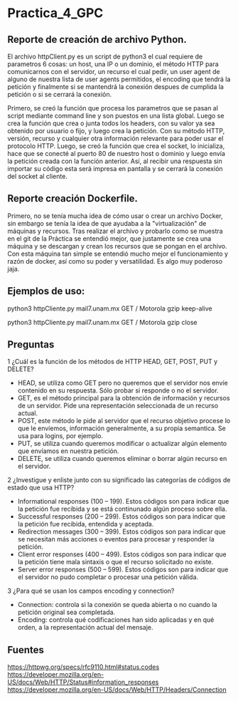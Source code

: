 # Practica_4_GPC

## Reporte de creación de archivo Python.

El archivo httpClient.py es un script de python3 el cual requiere de parametros 6 cosas: un host, una IP o un dominio, el método HTTP para comunicarnos con el servidor, un recurso el cual pedir, un user agent de alguno de nuestra lista de user agents permitidos, el encoding que tendrá la petición y finalmente si se mantendrá la conexión despues de cumplida la petición o si se cerrará la conexión. 

Primero, se creó la función que procesa los parametros que se pasan al script mediante command line y son puestos en una lista global.
Luego se crea la función que crea o junta todos los headers, con su valor ya sea obtenido por usuario o fijo, y luego crea la petición. Con su método HTTP, versión, recurso y cualquier otra información relevante para poder usar el protocolo HTTP.
Luego, se creó la función que crea el socket, lo inicializa, hace que se conecté al puerto 80 de nuestro host o dominio y luego envía la petición creada con la función anterior. Así, al recibir una respuesta sin importar su código esta será impresa en pantalla y se cerrará la conexión del socket al cliente.
## Reporte creación Dockerfile.

Primero, no se tenía mucha idea de cómo usar o crear un archivo Docker, sin embargo se tenía la idea de que ayudaba a la "virtualización" de máquinas y recursos. Tras realizar el archivo y probarlo como se muestra en el git de la Práctica se entendió mejor, que justamente se crea una máquina y se descargan y crean los recursos que se pongan en el archivo. Con esta máquina tan simple se entendió mucho mejor el funcionamiento y razón de docker, así como su poder y versatilidad. Es algo muy poderoso jaja.

## Ejemplos de uso:
python3 httpCliente.py mail7.unam.mx GET / Motorola gzip keep-alive

python3 httpCliente.py mail7.unam.mx GET / Motorola gzip close

## Preguntas

1 ¿Cuál es la función de los métodos de HTTP HEAD, GET, POST, PUT y DELETE? 
  - HEAD, se utiliza como GET pero no queremos que el servidor nos envíe contenido en su respuesta. Sólo probar si responde o no el servidor.
  - GET, es el método principal para la obtención de información y recursos de un servidor. Pide una representación seleccionada de un recurso actual.
  - POST, este método le pide al servidor que el recurso objetivo procese lo que le envíemos, información generalmente, a su propia semantica. Se usa para logins, por ejemplo.
  - PUT, se utiliza cuando queremos modificar o actualizar algún elemento que envíamos en nuestra petición.
  - DELETE, se utiliza cuando queremos eliminar o borrar algún recurso en el servidor.
    
2 ¿Investigue y enliste junto con su significado las categorías de códigos de estado que usa HTTP?
  - Informational responses (100 – 199). Estos códigos son para indicar que la petición fue recibida y se está continunado algún proceso sobre ella.
  - Successful responses (200 – 299). Estos códigos son para indicar que la petición fue recibida, entendida y aceptada.
  - Redirection messages (300 – 399). Estos códigos son para indicar que se necesitan más acciones o eventos para procesar y responder la petición.
  - Client error responses (400 – 499). Estos códigos son para indicar que la petición tiene mala sintaxis o que el recurso solicitado no existe.
  - Server error responses (500 – 599). Estos códigos son para indicar que el servidor no pudo completar o procesar una petición válida.
    
3 ¿Para qué se usan los campos encoding y connection?
  - Connection: controla si la conexión se queda abierta o no cuando la petición original sea completada.
  - Encoding: controla qué codificaciones han sido aplicadas y en qué orden, a la representación actual del mensaje.

## Fuentes
https://httpwg.org/specs/rfc9110.html#status.codes
https://developer.mozilla.org/en-US/docs/Web/HTTP/Status#information_responses
https://developer.mozilla.org/en-US/docs/Web/HTTP/Headers/Connection
